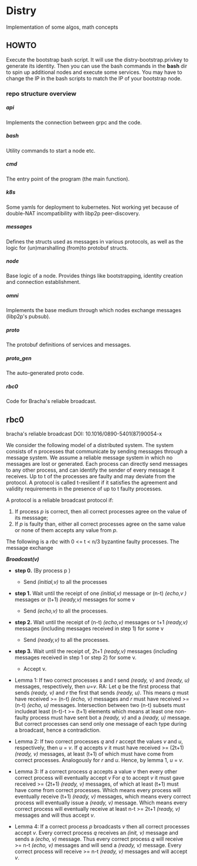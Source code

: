 # Distry

Implementation of some algos, math concepts


## HOWTO

Execute the bootstrap bash script. It will use the distry-bootstrap.privkey to generate its identity. Then you can use the bash commands in the **bash** dir to spin up additional nodes and execute some services. You may have to change the IP in the bash scripts to match the IP of your bootstrap node.

### repo structure overview

##### api
	
Implements the connection between grpc and the code.

##### bash

Utility commands to start a node etc.

##### cmd

The entry point of the program (the main function).

##### k8s

Some yamls for deployment to kubernetes. Not working yet because of double-NAT incompatibility with libp2p peer-discovery.

##### messages

Defines the structs used as messages in various protocols, as well as the logic for (un)marshalling (from)to protobuf structs.

##### node

Base logic of a node. Provides things like bootstrapping, identity creation and connection establishment.

##### omni

Implements the base medium through which nodes exchange messages (libp2p's pubsub).

##### proto

The protobuf definitions of services and messages.

##### proto\_gen

The auto-generated proto code.

##### rbc0

Code for Bracha's reliable broadcast.

## rbc0

bracha's reliable broadcast
DOI: 10.1016/0890-5401(87)90054-x

We consider the following model of a distributed system. The system consists of n processes that communicate by sending messages through a message system. We assume a reliable message system in which no messages are lost or generated. Each process can directly send messages to any other process, and can identify the sender of every message it receives. Up to t of the processes are faulty and may deviate from the protocol. A protocol is called t-resilient if it satisfies the agreement and validity requirements in the presence of up to t faulty processes.

A protocol is a reliable broadcast protocol if:
1. If process *p* is correct, then all correct processes agree on the value of its messsage;
2. If *p* is faulty than, either all correct processes agree on the same value or none of them accepts any value from *p*.

The following is a *rbc* with 0 <= t < n/3 byzantine faulty processes. The message exchange 

***Broadcast(v)*** 
- **step 0.** (By process p )
	- Send *(initial,v)* to all the processes
	
- **step 1.** Wait until the receipt of
		one *(initial,v)* message
	 	or (n-t) *(echo,v )* messages
		or (t+1) *(ready,v)* messages
		for some v
	- Send *(echo,v)* to all the processes.

- **step 2.** Wait until the receipt of
		(n-t) *(echo,v)* messages
		or t+1 *(ready,v)* messages
		(including messages received in step 1)
		for some v
	- Send *(ready,v)* to all the processes.

- **step 3.** Wait until the receipt of,
		2t+1 *(ready,v)* messages
		(including messages received in step 1 or step 2) for some v.
	- Accept v.


* Lemma 1: If two correct processes *s* and *t* send *(ready, v)* and *(ready, u)* messages, respectively, then *u*=*v*.
RA: Let *q* be the first process that sends *(ready, v)* and *r* the first that sends *(ready, u)*. This means *q* must have received >= (n-t) *(echo, v)* messages and *r* must have received >= (n-t) *(echo, u)* messages. Intersection between two (n-t) subsets must includeat least (n-t)-t >= (t+1) elements which means at least one non-faulty process must have sent bot a *(ready, v)* and a *(ready, u)* message. But correct processes can send only one message of each type during a broadcast, hence a contradiction.


* Lemma 2: If two correct processes *q* and *r* accept the values *v* and *u*, respectively, then *u* = *v*.
If *q* accepts *v* it must have received >= (2t+1) *(ready, v)* messages, at least (t+1) of which must have come from correct processes. Analogously for *r* and *u*. Hence, by lemma 1, *u* = *v*.


* Lemma 3: If a correct process *q* accepts a value *v* then every other correct process will eventually accept *v*
For *q* to accept *v* it must gave received >= (2t+1) *(ready, v)* messages, of which at least (t+1) must have come from correct processes. Which means every process will eventually receive (t+1) *(ready, v)* messages, which means every correct process will eventually issue a *(ready, v)* message. Which means every correct process will eventually receive at least n-t >= 2t+1 *(ready, v)* messages and will thus accept *v*.


* Lemma 4: If a correct process *p* broadcasts *v* then all correct processes accept *v*.
Every correct process *q* receives an *(init, v)* message and sends a *(echo, v)* message. Thus every correct process *q* will receive >= n-t *(echo, v)* messages and will send a *(ready, v)* message. Every correct process will receive >= n-t *(ready, v)* messages and will accept *v*. 


